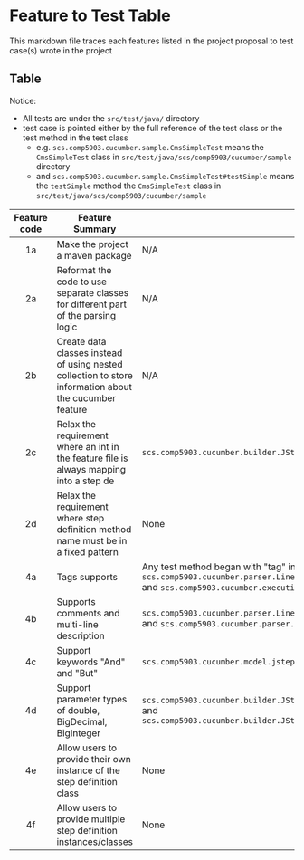 # Feature to Test Table

This markdown file traces each features listed in the project proposal to test case(s) wrote in the project

## Table

Notice:

- All tests are under the `src/test/java/` directory
- test case is pointed either by the full reference of the test class or the test method in the test class
    - e.g. `scs.comp5903.cucumber.sample.CmsSimpleTest` means the `CmsSimpleTest` class
      in `src/test/java/scs/comp5903/cucumber/sample` directory
    - and `scs.comp5903.cucumber.sample.CmsSimpleTest#testSimple` means the `testSimple` method the `CmsSimpleTest`
      class in `src/test/java/scs/comp5903/cucumber/sample`

| Feature code | Feature Summary                                                                                        | Unit Test                                                                                                                                                         | Integration Test                                                                                                                                         | N/A Reason                                       |
|:------------:|--------------------------------------------------------------------------------------------------------|-------------------------------------------------------------------------------------------------------------------------------------------------------------------|----------------------------------------------------------------------------------------------------------------------------------------------------------|--------------------------------------------------|
|      1a      | Make the project a maven package                                                                       | N/A                                                                                                                                                               | N/A                                                                                                                                                      | Untestable                                       |
|      2a      | Reformat the code to use separate classes for different part of the parsing logic                      | N/A                                                                                                                                                               | N/A                                                                                                                                                      | This is done by designing the new structure      |
|      2b      | Create data classes instead of using nested collection to store information about the cucumber feature | N/A                                                                                                                                                               | N/A                                                                                                                                                      | This is also done by designing the new structure |
|      2c      | Relax the requirement where an int in the feature file is always mapping into a step de                | `scs.comp5903.cucumber.builder.JStepParameterExtractorTest#canIgnoreIfNotDeclared`                                                                                | None                                                                                                                                                     |                                                  |
|      2d      | Relax the requirement where step definition method name must be in a fixed pattern                     | None                                                                                                                                                              | `scs.comp5903.cucumber.sample.RummikubEasyCucumberIntegrationTest`                                                                                       |                                                  |
|      4a      | Tags supports                                                                                          | Any test method began with "tag" in `scs.comp5903.cucumber.parser.LineByLineParserParsingTest`<br/>and `scs.comp5903.cucumber.execution.tag.BaseFilteringTagTest` | `scs.comp5903.cucumber.parser.JFeatureFileParserTest#canParseTags`<br/>and `scs.comp5903.cucumber.sample.TagFilteringTest`                               |                                                  |
|      4b      | Supports comments and multi-line description                                                           | `scs.comp5903.cucumber.parser.LineByLineParserParsingTest` <br/>and `scs.comp5903.cucumber.parser.LineByLineParserBuildingTest`                                   | `scs.comp5903.cucumber.parser.JFeatureFileParserTest#canIgnoreCommentsAndDescription`                                                                    |                                                  |
|      4c      | Support keywords "And" and "But"                                                                       | `scs.comp5903.cucumber.model.jstep.AbstractJStepTest`                                                                                                             | `scs.comp5903.cucumber.parser.DetailBuilderTest` <br/>and any tests that runs the Rummikub feature file in `src/test/resources/sample/jfeature/rummikub` |                                                  |
|      4d      | Support parameter types of double, BigDecimal, BigInteger                                              | `scs.comp5903.cucumber.builder.JStepParameterExtractorRegexTest` <br/>and `scs.comp5903.cucumber.builder.JStepParameterExtractorTest#testExtractParameters2`      | `scs.comp5903.cucumber.sample.DecimalAndBigIntTest`                                                                                                      |                                                  |
|      4e      | Allow users to provide their own instance of the step definition class                                 | None                                                                                                                                                              | `scs.comp5903.cucumber.sample.CmsSimpleTest`                                                                                                             |                                                  |
|      4f      | Allow users to provide multiple step definition instances/classes                                      | None                                                                                                                                                              | `scs.comp5903.cucumber.sample.EasyCucumberApiTest`                                                                                                       |                                                  |                                                  |


